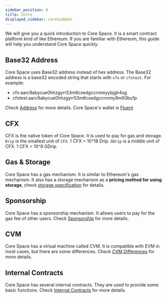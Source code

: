 ```yaml
---
sidebar_position: 0
title: Intro
displayed_sidebar: coreSidebar
---
```


We will give you a quick introduction to Core Space. It is a smart contract platform kind of like Ethereum. If you are familiar with Ethereum, this guide will help you understand Core Space quickly.

## Base32 Address

Core Space uses Base32 address instead of hex address. The Base32 address is a base32 encoded string that starts with `cfx` or `cfxtest`. For example:

* cfx:aarc9abycue0hhzgyrr53m6cxedgccrmmyybjgh4xg
* cfxtest:aarc9abycue0hhzgyrr53m6cxedgccrmmy8m50bu1p

Check [Address](./addresses.md) for more details. Core Space's wallet is [Fluent](https://fluentwallet.com/)

## CFX

CFX is the native token of Core Space. It is used to pay for gas and storage. `Drip` is the smallest unit of `CFX`. 1 CFX = 10^18 Drip. `GDrip` is a middle unit of CFX. 1 CFX = 10^9 GDrip.

## Gas & Storage

Core Space has a gas mechanism. It is similar to Ethereum's gas mechanism. It also has a storage mechanism as a **pricing method for using storage**, check [storage specification](./storage.md) for details.

## Sponsorship

Core Space has a sponsorship mechanism. It allows users to pay for the gas fee of other users. Check [Sponsorship](./sponsorship.md) for more details.

## CVM

Core Space has a virtual machine called CVM. It is compatible with EVM in most cases, but there are some differences. Check [CVM Differences](./vm-difference.md) for more details.

## Internal Contracts

Core Space has several internal contracts. They are used to provide some basic functions. Check [Internal Contracts](./internal-contracts.md) for more details.